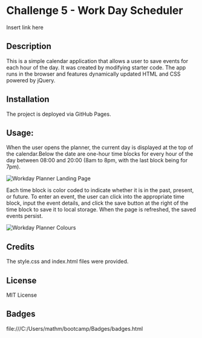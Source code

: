 # Challenge 5 - Work Day Scheduler

Insert link here

## Description

This is a simple calendar application that allows a user to save events for each hour of the day. It was created by modifying starter code. The app runs in the browser and features dynamically updated HTML and CSS powered by jQuery.

## Installation
The project is deployed via GitHub Pages.

## Usage:

When the user opens the planner, the current day is displayed at the top of the calendar.Below the date are one-hour time blocks for every hour of the day between 08:00 and 20:00 (8am to 8pm, with the last block being for 7pm). 

![Workday Planner Landing Page](https://user-images.githubusercontent.com/122234007/221419189-c16eb536-d095-41bc-8959-df39c408d935.png)


Each time block is color coded to indicate whether it is in the past, present, or future. To enter an event, the user can click into the appropriate time block, input the event details, and click the save button at the right of the time block to save it to local storage. When the page is refreshed, the saved events persist.

![Workday Planner Colours](https://user-images.githubusercontent.com/122234007/221419228-b5b08b91-83d4-4766-bef6-d0b8e6e3bcbb.png)


## Credits
The style.css and index.html files were provided.

## License
MIT License

## Badges
file:///C:/Users/mathm/bootcamp/Badges/badges.html
